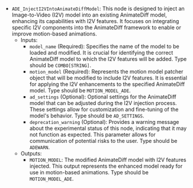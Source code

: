 - `ADE_InjectI2VIntoAnimateDiffModel`: This node is designed to inject an Image-to-Video (I2V) model into an existing AnimateDiff model, enhancing its capabilities with I2V features. It focuses on integrating specific I2V components into the AnimateDiff framework to enable or improve motion-based animations.
    - Inputs:
        - `model_name` (Required): Specifies the name of the model to be loaded and modified. It is crucial for identifying the correct AnimateDiff model to which the I2V features will be added. Type should be `COMBO[STRING]`.
        - `motion_model` (Required): Represents the motion model patcher object that will be modified to include I2V features. It is essential for applying the I2V enhancements to the specified AnimateDiff model. Type should be `MOTION_MODEL_ADE`.
        - `ad_settings` (Optional): Optional settings for the AnimateDiff model that can be adjusted during the I2V injection process. These settings allow for customization and fine-tuning of the model's behavior. Type should be `AD_SETTINGS`.
        - `deprecation_warning` (Optional): Provides a warning message about the experimental status of this node, indicating that it may not function as expected. This parameter allows for communication of potential risks to the user. Type should be `ADEWARN`.
    - Outputs:
        - `MOTION_MODEL`: The modified AnimateDiff model with I2V features injected. This output represents the enhanced model ready for use in motion-based animations. Type should be `MOTION_MODEL_ADE`.
